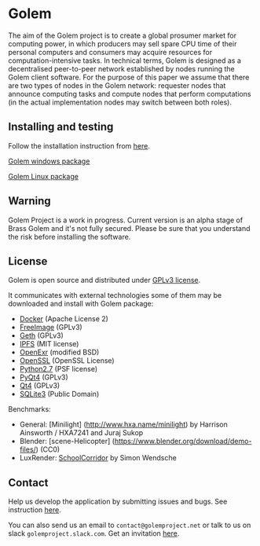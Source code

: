 # Golem

The aim of the Golem project is to create a global prosumer market for computing power, in which
producers may sell spare CPU time of their personal computers and consumers may acquire resources
for computation-intensive tasks. In technical terms, Golem is designed as a decentralised peer-to-peer
network established by nodes running the Golem client software. For the purpose of this paper we assume
that there are two types of nodes in the Golem network: requester nodes that announce computing
tasks and compute nodes that perform computations (in the actual implementation nodes may switch
between both roles).

## Installing and testing 

Follow the installation instruction from 
[here](https://github.com/imapp-pl/golem/wiki/Installation).

[Golem windows package](https://www.dropbox.com/s/5t6c3qwarddmymc/golem-win32.zip?dl=0)

[Golem Linux package](https://www.dropbox.com/s/rwakk9d2tay3cob/golem-linux.zip?dl=0)

## Warning

Golem Project is a work in progress. Current version is an alpha stage of Brass Golem and it's not fully secured.
Please be sure that you understand the risk before installing the software. 
 
## License

Golem is open source and distributed under [GPLv3 license](https://www.gnu.org/licenses/gpl-3.0.html).

It communicates with external technologies some of them may be downloaded and install with Golem package:
* [Docker](https://www.docker.com/) (Apache License 2)
* [FreeImage](http://freeimage.sourceforge.net/) (GPLv3)
* [Geth](https://github.com/ethereum/go-ethereum/wiki/geth) (GPLv3)
* [IPFS](https://ipfs.io/) (MIT license)
* [OpenExr](http://www.openexr.com/) (modified BSD)
* [OpenSSL](https://www.openssl.org/) (OpenSSL License)
* [Python2.7](https://www.python.org/) (PSF license)
* [PyQt4](https://www.riverbankcomputing.com/software/pyqt/intro) (GPLv3)
* [Qt4](https://www.qt.io/) (GPLv3)
* [SQLite3](https://sqlite.org/index.html) (Public Domain)

Benchmarks:
* General: [Minilight] (http://www.hxa.name/minilight) by Harrison Ainsworth / HXA7241 and Juraj Sukop
* Blender: [scene-Helicopter] (https://www.blender.org/download/demo-files/) (CC0)
* LuxRender: [SchoolCorridor](http://www.luxrender.net/wiki/Show-off_pack) by Simon Wendsche
 
## Contact  

Help us develop the application by submitting issues and bugs. See instruction 
[here](https://github.com/imapp-pl/golem/wiki/Testing). 

You can also send us an email to `contact@golemproject.net` or talk to us on slack `golemproject.slack.com`.
Get an invitation [here](golemproject.org:3000).

